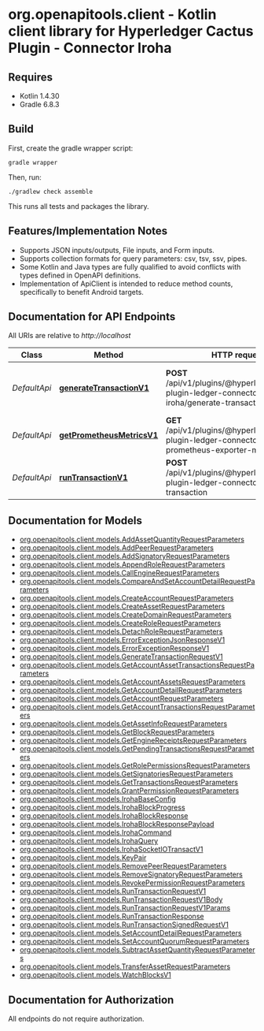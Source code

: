 # org.openapitools.client - Kotlin client library for Hyperledger Cactus Plugin - Connector Iroha

## Requires

* Kotlin 1.4.30
* Gradle 6.8.3

## Build

First, create the gradle wrapper script:

```
gradle wrapper
```

Then, run:

```
./gradlew check assemble
```

This runs all tests and packages the library.

## Features/Implementation Notes

* Supports JSON inputs/outputs, File inputs, and Form inputs.
* Supports collection formats for query parameters: csv, tsv, ssv, pipes.
* Some Kotlin and Java types are fully qualified to avoid conflicts with types defined in OpenAPI definitions.
* Implementation of ApiClient is intended to reduce method counts, specifically to benefit Android targets.

<a name="documentation-for-api-endpoints"></a>
## Documentation for API Endpoints

All URIs are relative to *http://localhost*

Class | Method | HTTP request | Description
------------ | ------------- | ------------- | -------------
*DefaultApi* | [**generateTransactionV1**](docs/DefaultApi.md#generatetransactionv1) | **POST** /api/v1/plugins/@hyperledger/cactus-plugin-ledger-connector-iroha/generate-transaction | Generate transaction that can be signed locally.
*DefaultApi* | [**getPrometheusMetricsV1**](docs/DefaultApi.md#getprometheusmetricsv1) | **GET** /api/v1/plugins/@hyperledger/cactus-plugin-ledger-connector-iroha/get-prometheus-exporter-metrics | Get the Prometheus Metrics
*DefaultApi* | [**runTransactionV1**](docs/DefaultApi.md#runtransactionv1) | **POST** /api/v1/plugins/@hyperledger/cactus-plugin-ledger-connector-iroha/run-transaction | Executes a transaction on a Iroha ledger


<a name="documentation-for-models"></a>
## Documentation for Models

 - [org.openapitools.client.models.AddAssetQuantityRequestParameters](docs/AddAssetQuantityRequestParameters.md)
 - [org.openapitools.client.models.AddPeerRequestParameters](docs/AddPeerRequestParameters.md)
 - [org.openapitools.client.models.AddSignatoryRequestParameters](docs/AddSignatoryRequestParameters.md)
 - [org.openapitools.client.models.AppendRoleRequestParameters](docs/AppendRoleRequestParameters.md)
 - [org.openapitools.client.models.CallEngineRequestParameters](docs/CallEngineRequestParameters.md)
 - [org.openapitools.client.models.CompareAndSetAccountDetailRequestParameters](docs/CompareAndSetAccountDetailRequestParameters.md)
 - [org.openapitools.client.models.CreateAccountRequestParameters](docs/CreateAccountRequestParameters.md)
 - [org.openapitools.client.models.CreateAssetRequestParameters](docs/CreateAssetRequestParameters.md)
 - [org.openapitools.client.models.CreateDomainRequestParameters](docs/CreateDomainRequestParameters.md)
 - [org.openapitools.client.models.CreateRoleRequestParameters](docs/CreateRoleRequestParameters.md)
 - [org.openapitools.client.models.DetachRoleRequestParameters](docs/DetachRoleRequestParameters.md)
 - [org.openapitools.client.models.ErrorExceptionJsonResponseV1](docs/ErrorExceptionJsonResponseV1.md)
 - [org.openapitools.client.models.ErrorExceptionResponseV1](docs/ErrorExceptionResponseV1.md)
 - [org.openapitools.client.models.GenerateTransactionRequestV1](docs/GenerateTransactionRequestV1.md)
 - [org.openapitools.client.models.GetAccountAssetTransactionsRequestParameters](docs/GetAccountAssetTransactionsRequestParameters.md)
 - [org.openapitools.client.models.GetAccountAssetsRequestParameters](docs/GetAccountAssetsRequestParameters.md)
 - [org.openapitools.client.models.GetAccountDetailRequestParameters](docs/GetAccountDetailRequestParameters.md)
 - [org.openapitools.client.models.GetAccountRequestParameters](docs/GetAccountRequestParameters.md)
 - [org.openapitools.client.models.GetAccountTransactionsRequestParameters](docs/GetAccountTransactionsRequestParameters.md)
 - [org.openapitools.client.models.GetAssetInfoRequestParameters](docs/GetAssetInfoRequestParameters.md)
 - [org.openapitools.client.models.GetBlockRequestParameters](docs/GetBlockRequestParameters.md)
 - [org.openapitools.client.models.GetEngineReceiptsRequestParameters](docs/GetEngineReceiptsRequestParameters.md)
 - [org.openapitools.client.models.GetPendingTransactionsRequestParameters](docs/GetPendingTransactionsRequestParameters.md)
 - [org.openapitools.client.models.GetRolePermissionsRequestParameters](docs/GetRolePermissionsRequestParameters.md)
 - [org.openapitools.client.models.GetSignatoriesRequestParameters](docs/GetSignatoriesRequestParameters.md)
 - [org.openapitools.client.models.GetTransactionsRequestParameters](docs/GetTransactionsRequestParameters.md)
 - [org.openapitools.client.models.GrantPermissionRequestParameters](docs/GrantPermissionRequestParameters.md)
 - [org.openapitools.client.models.IrohaBaseConfig](docs/IrohaBaseConfig.md)
 - [org.openapitools.client.models.IrohaBlockProgress](docs/IrohaBlockProgress.md)
 - [org.openapitools.client.models.IrohaBlockResponse](docs/IrohaBlockResponse.md)
 - [org.openapitools.client.models.IrohaBlockResponsePayload](docs/IrohaBlockResponsePayload.md)
 - [org.openapitools.client.models.IrohaCommand](docs/IrohaCommand.md)
 - [org.openapitools.client.models.IrohaQuery](docs/IrohaQuery.md)
 - [org.openapitools.client.models.IrohaSocketIOTransactV1](docs/IrohaSocketIOTransactV1.md)
 - [org.openapitools.client.models.KeyPair](docs/KeyPair.md)
 - [org.openapitools.client.models.RemovePeerRequestParameters](docs/RemovePeerRequestParameters.md)
 - [org.openapitools.client.models.RemoveSignatoryRequestParameters](docs/RemoveSignatoryRequestParameters.md)
 - [org.openapitools.client.models.RevokePermissionRequestParameters](docs/RevokePermissionRequestParameters.md)
 - [org.openapitools.client.models.RunTransactionRequestV1](docs/RunTransactionRequestV1.md)
 - [org.openapitools.client.models.RunTransactionRequestV1Body](docs/RunTransactionRequestV1Body.md)
 - [org.openapitools.client.models.RunTransactionRequestV1Params](docs/RunTransactionRequestV1Params.md)
 - [org.openapitools.client.models.RunTransactionResponse](docs/RunTransactionResponse.md)
 - [org.openapitools.client.models.RunTransactionSignedRequestV1](docs/RunTransactionSignedRequestV1.md)
 - [org.openapitools.client.models.SetAccountDetailRequestParameters](docs/SetAccountDetailRequestParameters.md)
 - [org.openapitools.client.models.SetAccountQuorumRequestParameters](docs/SetAccountQuorumRequestParameters.md)
 - [org.openapitools.client.models.SubtractAssetQuantityRequestParameters](docs/SubtractAssetQuantityRequestParameters.md)
 - [org.openapitools.client.models.TransferAssetRequestParameters](docs/TransferAssetRequestParameters.md)
 - [org.openapitools.client.models.WatchBlocksV1](docs/WatchBlocksV1.md)


<a name="documentation-for-authorization"></a>
## Documentation for Authorization

All endpoints do not require authorization.
